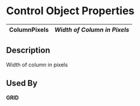 # Control Object Properties

**ColumnPixels** |  **_Width of Column in Pixels_**  
---|---  
  
## Description

Width of column in pixels

## Used By

**GRID**
